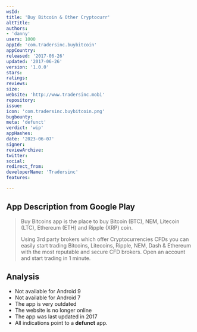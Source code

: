 ```yaml
---
wsId: 
title: 'Buy Bitcoin & Other Cryptocurr'
altTitle: 
authors:
- 'danny'
users: 1000
appId: 'com.tradersinc.buybitcoin'
appCountry: 
released: '2017-06-26'
updated: '2017-06-26'
version: '1.0.0'
stars: 
ratings: 
reviews: 
size: 
website: 'http://www.tradersinc.mobi'
repository: 
issue: 
icon: 'com.tradersinc.buybitcoin.png'
bugbounty: 
meta: 'defunct'
verdict: 'wip'
appHashes: 
date: '2023-06-07'
signer: 
reviewArchive: 
twitter: 
social: 
redirect_from: 
developerName: 'Tradersinc'
features: 

---
```


## App Description from Google Play 

> Buy Bitcoins app is the place to buy Bitcoin (BTC), NEM, Litecoin (LTC), Ethereum (ETH) and Ripple (XRP) coin.
>
> Using 3rd party brokers which offer Cryptocurrencies CFDs you can easily start trading Bitcoins, Litecoins, Ripple, NEM, Dash & Ethereum with the most reputable and secure CFD brokers. Open an account and start trading in 1 minute.

## Analysis 

- Not available for Android 9
- Not available for Android 7
- The app is very outdated
- The website is no longer online 
- The app was last updated in 2017
- All indications point to a **defunct** app.
